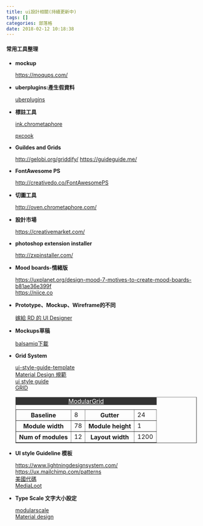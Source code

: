 ```yaml
---
title: ui設計相關(持續更新中)
tags: []
categories: 部落格
date: 2018-02-12 10:18:38
---
```


<div class="tip">
<h4 style="margin-bottom:20px;margin-top:20px">常用工具整理</h4>
<ul>
<li><p><b>mockup</b></p>
<a href="https://moqups.com/">https://moqups.com/</a></li>
<li>
<p><b>uberplugins:產生假資料</b></p>
<a href="http://uberplugins.cc/">uberplugins</a>
</li>
<li>
<p><b>標註工具</b></p>
<a href="http://ink.chrometaphore.com/">ink.chrometaphore</a>
<br>

<a href="http://www.fancynode.com.cn/pxcook">pxcook
</a>
</li>

<li>
<p><b>Guildes and Grids</b></p>
<a href="http://gelobi.org/griddify/">http://gelobi.org/griddify/</a>
<a href="https://guideguide.me/">https://guideguide.me/</a>
</li>

<li>
  <p><b>FontAwesome PS</b></p>
  <a href="http://creativedo.co/FontAwesomePS">http://creativedo.co/FontAwesomePS</a>
</li>

<li><p><b>切圖工具</b></p><a href="http://oven.chrometaphore.com/">http://oven.chrometaphore.com/</a></li>

<li><p><b>設計市場</b></p>
<a href="https://creativemarket.com/">https://creativemarket.com/</a>
</li>

<li><p><b>photoshop extension installer</b></p>
<a href="http://zxpinstaller.com/">http://zxpinstaller.com/</a></li>
<li><p><b>Mood boards-情緒版</b></p>
<a href="https://uxplanet.org/design-mood-7-motives-to-create-mood-boards-b81ae36e399f">https://uxplanet.org/design-mood-7-motives-to-create-mood-boards-b81ae36e399f</a></li>
<a href="https://niice.co">https://niice.co</a></li>

<li><p><b>Prototype、Mockup、Wireframe的不同</b></p>
<a href="https://blog.akanelee.me/posts/276909-beginners-of-prototype/">嫁給 RD 的 UI Designer</a>
</li>
<li><p><b>Mockups草稿</b></p>
<a href="https://balsamiq.com/download/">balsamiq下載</a>
</li>
<li><p><b>Grid System</b></p>
<a href="https://medialoot.com/item/ui-style-guide-template/">ui-style-guide-template</a>
<br>
<a href="https://material.io/guidelines/layout/responsive-ui.html">Material Design 規範</a>
<br>
<a href="https://medialoot.com/item/css-ui-style-guide/">ui style guide</a>
<br>
<a href="http://gridcalculator.dk/#/960/12/15/15">GRID</a>
<br>
<table class="table" border="1" style="border-collapse: collapse;">
<caption style="background:#333;"><a href="http://modulargrid.org/#app" style="color:#fff">ModularGrid</a></caption>
<tr>
<th>Baseline</th>
<td>8</td>
<th>Gutter</th>
<td>24</td>
</tr>
<tr>
<th>Module width</th>
<td>78</td>
<th>Module height</th>
<td>1</td>
</tr>
<tr>
<th>Num of modules</th>
<td>12</td>
<th>Layout width</th>
<td>1200</td>
</tr>
</table>

</li>
<li><p><b>UI style Guideline 模板</b></p>
<a href="https://www.lightningdesignsystem.com/">https://www.lightningdesignsystem.com/</a>
<br>
<a href="https://ux.mailchimp.com/patterns">https://ux.mailchimp.com/patterns</a>
<br>
<a href="http://codeforamerica.clearleft.com/">美國代碼</a>
<br>
<a href="https://medialoot.com/themes/css-components/">MediaLoot</a>

</li>
<li><p><b>Type Scale 文字大小設定</b></p>
<a href="http://www.modularscale.com/">modularscale</a>
<br>
<a href="https://material.io/guidelines/style/typography.html#typography-styles">Material design</a>
</li>

</ul>
</div>
